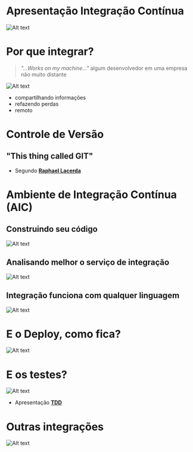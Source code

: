 # Apresentação Integração Contínua

![Alt text](img/header.png "Todo começo é triste")

# Por que integrar?

> *"...Works on my machine..."* algum desenvolvedor em uma empresa não muito distante

![Alt text](img/meme.jpg "meu dia a dia")


* compartilhando informações
* refazendo perdas
* remoto

# Controle de Versão


## "This thing called GIT"

* Segundo [**Raphael Lacerda**](https://github.com/raphaelLacerda/apresentacao-git)

# Ambiente de Integração Contínua (AIC)

## Construindo seu código

![Alt text](img/construindo-codigo.png "Commit, Build and Deploy")


## Analisando melhor o serviço de integração

![Alt text](img/integracao-completa.png "Fazendo a integração completa")

## Integração funciona com qualquer linguagem

![Alt text](img/integracao-completa-js.png "Fazendo a integração completa")

# E o Deploy, como fica?

![Alt text](img/deploy.jpg "Deployando em diferentes ambientes")


# E os testes?
![Alt text](img/testes.png "Fazer testes pra quê?")

* Apresentação [**TDD**](https://github.com/raphaelLacerda/apresentacao-tdd/blob/master/index.html)



# Outras integrações

![Alt text](img/futuro.jpg "Tipos de Integração")



